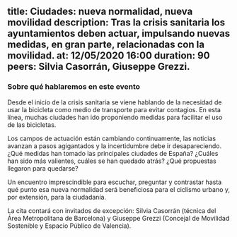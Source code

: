 title: Ciudades: nueva normalidad, nueva movilidad
description: Tras la crisis sanitaria los ayuntamientos deben actuar, impulsando nuevas medidas, en gran parte, relacionadas con la movilidad.
at: 12/05/2020 16:00
duration: 90
peers: Silvia Casorrán, Giuseppe Grezzi.
----
### Sobre qué hablaremos en este evento

Desde el inicio de la crisis sanitaria se viene hablando de la necesidad de usar la bicicleta como medio de transporte para evitar contagios. En esta línea, muchas ciudades han ido proponiendo medidas para facilitar el uso de las bicicletas.

Los campos de actuación están cambiando continuamente, las noticias avanzan a pasos agigantados y la incertidumbre debe ir desapareciendo. ¿Qué medidas han tomado las principales ciudades de España? ¿Cuáles han sido más valientes, cuáles se han quedado atrás? ¿Qué propuestas llegaron para quedarse?

Un encuentro imprescindible para escuchar, preguntar y contrastar hasta qué punto esa nueva normalidad será beneficiosa para el ciclismo urbano y, por extensión, para la ciudadanía. 

La cita contará con invitados de excepción: Silvia Casorrán (técnica del Área Metropolitana de Barcelona) y Giuseppe Grezzi (Concejal de Movilidad Sostenible y Espacio Público de Valencia).
